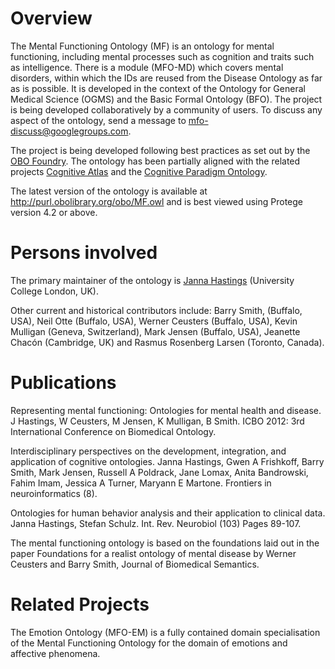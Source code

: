 # Overview

The Mental Functioning Ontology (MF) is an ontology for mental functioning, including mental processes such as cognition and traits such as intelligence. There is a module (MFO-MD) which covers mental disorders, within which the IDs are reused from the Disease Ontology as far as is possible. It is developed in the context of the Ontology for General Medical Science (OGMS) and the Basic Formal Ontology (BFO). The project is being developed collaboratively by a community of users. To discuss any aspect of the ontology, send a message to mfo-discuss@googlegroups.com. 

The project is being developed following best practices as set out by the [OBO Foundry](http://www.obofoundry.org/). The ontology has been partially aligned with the related projects [Cognitive Atlas](http://www.cognitiveatlas.org/) and the [Cognitive Paradigm Ontology](http://www.cogpo.org/).

The latest version of the ontology is available at http://purl.obolibrary.org/obo/MF.owl and is best viewed using Protege version 4.2 or above.

# Persons involved

The primary maintainer of the ontology is [Janna Hastings](https://jannahastings.github.io/) (University College London, UK).  

Other current and historical contributors include: Barry Smith, (Buffalo, USA), Neil Otte (Buffalo, USA), Werner Ceusters (Buffalo, USA), Kevin Mulligan (Geneva, Switzerland), Mark Jensen (Buffalo, USA), Jeanette Chacón (Cambridge, UK) and Rasmus Rosenberg Larsen (Toronto, Canada).

# Publications

Representing mental functioning: Ontologies for mental health and disease. 
J Hastings, W Ceusters, M Jensen, K Mulligan, B Smith. ICBO 2012: 3rd International Conference on Biomedical Ontology. 

Interdisciplinary perspectives on the development, integration, and application of cognitive ontologies. 
Janna Hastings, Gwen A Frishkoff, Barry Smith, Mark Jensen, Russell A Poldrack, Jane Lomax, Anita Bandrowski, Fahim Imam, Jessica A Turner, Maryann E Martone. Frontiers in neuroinformatics (8). 

Ontologies for human behavior analysis and their application to clinical data. Janna Hastings, Stefan Schulz. Int. Rev. Neurobiol (103) Pages 89-107.

The mental functioning ontology is based on the foundations laid out in the paper Foundations for a realist ontology of mental disease by Werner Ceusters and Barry Smith, Journal of Biomedical Semantics. 

# Related Projects

The Emotion Ontology (MFO-EM) is a fully contained domain specialisation of the Mental Functioning Ontology for the domain of emotions and affective phenomena.


